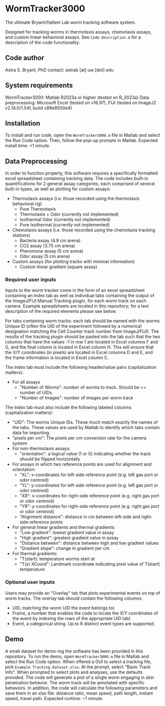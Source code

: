 # WormTracker3000
The ultimate Bryant/Hallem Lab worm tracking software system. 

Designed for tracking worms in thermotaxis assays, chemotaxis assays, and custom linear behavioral assays. See `Code Description.m` for a description of the code functionality.

## Code author
Astra S. Bryant, PhD
contact: astrab [at] uw [dot] edu

## System requirements
WormTracker3000: Matlab R2023a or higher (tested on R_2023a)
Data preprocessing: Microsoft Excel (tested on v16.97), FIJI (tested on ImageJ2 v2.14.0/1.54f, build c89e8500e4)

## Installation 
To install and run code, open the `WormTracker3000.m` file in Matlab and select the Run Code option. Then, follow the pop-up prompts in Matlab. Expected install time: <1 minute.

## Data Preprocessing
In order to function properly, this software requires a specifically formatted excel spreadsheet containing tracking data. The code includes built-in quantifications for 2 general assay categories, each comprised of several built-in types, as well as plotting for custom assays:  

- Thermotaxis assays (i.e. those recorded using the thermotaxis behavioral rig)  
    + Pure Thermotaxis
    + Thermotaxis + Odor (currently not implemented)
    + Isothermal Odor (currently not implemented)
    + Pure Isothermal (currently not implemented)
- Chemotaxis assays (i.e. those recorded using the chemotaxis tracking stations)
    + Bacteria assay (4.9 cm arena)
    + CO2 assay (3.75 cm arena)
    + Pheromone assay (5 cm arena)
    + Odor assay (5 cm arena)
- Custom assays (for plotting tracks with minimal information)
    + Custom linear gradient (square assay)
    
### Required user inputs
Inputs to the worm tracker come in the form of an excel spreadsheet containing an Index tab as well as individual tabs containing the output of the ImageJ/FIJI Manual Tracking plugin, for each worm track on each camera. Example spreadsheets are located in this repository; for a text description of the required elements please see below.  

For tabs containing worm tracks: each tab should be named with the worms Unique ID (often the UID of the experiment followed by a numerical designation matching the Cell Counter track number from ImageJ/FIJI). The results of the tracking plugin should be pasted into the tab such that the two columns that have the values -1 in row 1 are located in Excel columns F and G, and the final column is located in Excel column H. This will ensure that the X/Y coordinates (in pixels) are located in Excel columns D and E, and the frame information is located in Excel column C. 

The index tab must include the following header/value pairs (capitalization matters): 

- For all assays
    - "Number of Worms": number of worms to track. Should be <= number of UIDs
    - "Number of Images": number of images per worm track

The index tab must also include the following labeled columns (capitalization matters):

- "UID": The worms Unique IDs. These much match exactly the names of the tabs. These values are used by Matlab to identify which tabs contain data for importing. 
- "pixels per cm": The pixels per cm conversion rate for the camera system
- For non-thermotaxis assays:
    - "orientation": a logical value (1 or 0) indicating whether the track should be flipped horizontally
- For assays in which two reference points are used for alignment and orientation:  
    - "XL": x-coordinates for left-side reference point (e.g. left gas port or odor centroid)
    - "YL": y-coordinates for left-side reference point (e.g. left gas port or odor centroid)
    - "XR": x-coordinates for right-side reference point (e.g. right gas port or odor centroid)
    - "YR": y-coordinates for right-side reference point (e.g. right gas port or odor centroid)
    - "Alignment distance": distance in cm between left-side and right-side reference points
- For general linear gradients and thermal gradients:  
    - "Low gradient": lowest gradient value in assay
    - "High gradient": greatest gradient value in assay
    - "Distance between": distance between high and low gradient values
    - "Gradient slope": change in gradient per cm
- For thermal gradients:
    - "T(start): temperature worms start at
    - "T(s) XCoord": Landmark coordinate indicating pixel value of T(start) temperature

### Optional user inputs
Users may provide an "Overlay" tab that plots experimental events on top of worm tracks. 
The overlay tab should contain the following columns:  

- UID, matching the worm UID the event belongs to)
- Frame, a number that enables the code to locate the X/Y coordinates of the event by indexing the rows of the appropriate UID tab)
- Event, a categorical string. Up to 6 distinct event types are supported.

## Demo
A small dataset for demo-ing the software has been provided in this repository. To run the demo, open `WormTracker3000.m` file in Matlab and select the Run Code option. When offered a GUI to select a tracking file, pick `Example Tracking Dataset.xlsx`. At the prompt, select "Basic Track Info". When prompted to select plots and analyses, use the defaults provided. The code will generate a plot of a single worm engaging in skin penetration behavior. The worm track will be annotated with specific behaviors. In addition, the code will calculate the following parameters and save them in an xlsx file: distance ratio, mean speed, path length, instant speed, travel path. Expected runtime: ~1 minute.